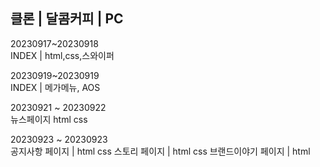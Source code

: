 ## 클론 | 달콤커피 | PC

20230917~20230918<br>
INDEX | html,css,스와이퍼 

20230919~20230919<br>
INDEX | 메가메뉴, AOS

20230921 ~ 20230922<br>
뉴스페이지 html css

20230923 ~ 20230923<br>
공지사항 페이지 | html css
스토리 페이지 | html css
브랜드이야기 페이지 | html

